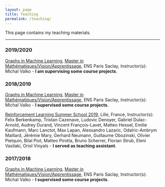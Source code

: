 ```yaml
---
layout: page
title: Teaching
permalink: /teaching/
---
```


This page contains my teaching materials.

<hr />

<h3><B>2019/2020</B></h3>

<p><a href="http://researchers.lille.inria.fr/~valko/hp/mva-ml-graphs.php">Graphs in Machine Learning</a>, <a href="http://cmla.ens-paris-saclay.fr/version-anglaise/academics/mva-master-degree-227777.kjsp">Master in Mathématiques/Vision/Apprentissage</a>, ENS Paris Saclay, Instructor(s): Michal Valko - <b>I am supervising some course projects</b>.

<h3><B>2018/2019</B></h3>

<p><a href="http://researchers.lille.inria.fr/~valko/hp/mva-ml-graphs.php">Graphs in Machine Learning</a>, <a href="http://cmla.ens-paris-saclay.fr/version-anglaise/academics/mva-master-degree-227777.kjsp">Master in Mathématiques/Vision/Apprentissage</a>, ENS Paris Saclay, Instructor(s): Michal Valko - <b>I supervised some course projects</b>.

<p><a href="https://rlss.inria.fr/">Reinforcement Learning Summer School 2019</a>, Lille, France, Instructor(s): Felix Berkenkamp, Tristan Cazenave, Ludovic Denoyer, Gabriel Dulac-Arnold, Audrey Durand, Vincent François-Lavet, Matteo Hessel, Emilie Kaufmann, Marc Lanctot, Max Lapan, Alessandro Lazaric, Odalric-Ambrym Maillard, Jérémie Mary, Gerhard Neumann, Guillaume Obozinski, Olivier Pietquin, Bilal Piot, Matteo Pirotta, Bruno Scherrer, Florian Strub, Eleni Vasilaki, Oriol Vinyals - <b>I served as teaching assistant</b>.

<h3><B>2017/2018</B></h3>

<p><a href="http://researchers.lille.inria.fr/~valko/hp/mva-ml-graphs.php">Graphs in Machine Learning</a>, <a href="http://cmla.ens-paris-saclay.fr/version-anglaise/academics/mva-master-degree-227777.kjsp">Master in Mathématiques/Vision/Apprentissage</a>, ENS Paris Saclay, Instructor(s): Michal Valko - <b>I supervised some course projects</b>.
